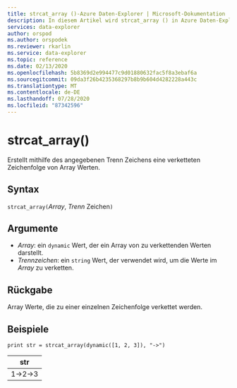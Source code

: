```yaml
---
title: strcat_array ()-Azure Daten-Explorer | Microsoft-Dokumentation
description: In diesem Artikel wird strcat_array () in Azure Daten-Explorer beschrieben.
services: data-explorer
author: orspod
ms.author: orspodek
ms.reviewer: rkarlin
ms.service: data-explorer
ms.topic: reference
ms.date: 02/13/2020
ms.openlocfilehash: 5b8369d2e994477c9d01880632fac5f8a3ebaf6a
ms.sourcegitcommit: 09da3f26b4235368297b8b9b604d4282228a443c
ms.translationtype: MT
ms.contentlocale: de-DE
ms.lasthandoff: 07/28/2020
ms.locfileid: "87342596"
---
```

# <a name="strcat_array"></a>strcat_array()

Erstellt mithilfe des angegebenen Trenn Zeichens eine verketteten Zeichenfolge von Array Werten.
    
## <a name="syntax"></a>Syntax

`strcat_array(`*Array*, *Trenn* Zeichen`)`

## <a name="arguments"></a>Argumente

* *Array*: ein `dynamic` Wert, der ein Array von zu verkettenden Werten darstellt.
* *Trennzeichen*: ein `string` Wert, der verwendet wird, um die Werte im *Array* zu verketten.

## <a name="returns"></a>Rückgabe

Array Werte, die zu einer einzelnen Zeichenfolge verkettet werden.

## <a name="examples"></a>Beispiele
  
```kusto
print str = strcat_array(dynamic([1, 2, 3]), "->")
```

|str|
|---|
|1->2->3|